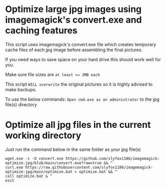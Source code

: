 # Optimize large jpg images using imagemagick's convert.exe and caching features
This script uses imagemagick's convert.exe file which creates temporary cache files of each jpg image before assembling the final pictures.

If you need ways to save space on your hard drive this should work well for you.

Make sure file sizes are `at least >= 3MB each`

This script `WILL overwrite` the original pictures so it is highly advised to make backups.

To use the below commands: `Open cmd.exe as an administrator` to the jpg file(s) directory

# Optimize all jpg files in the current working directory

Just run the command below in the same folder as your jpg file(s) 

```
wget.exe -c -O convert.exe https://github.com/slyfox1186/imagemagick-optimize-jpg/blob/main/convert.exe?raw=true && ^
curl.exe https://raw.githubusercontent.com/slyfox1186/imagemagick-optimize-jpg/main/optimize.bat > optimize.bat && ^
call optimize.bat & ^
exit

```
